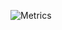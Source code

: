 <!-- https://github.com/lowlighter/metrics/tree/master -->
![Metrics](https://metrics.lecoq.io/MrLeo)
